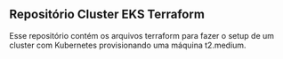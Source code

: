 ## Repositório Cluster EKS Terraform

Esse repositório contém os arquivos terraform para fazer o setup de um cluster com Kubernetes provisionando uma máquina t2.medium.
